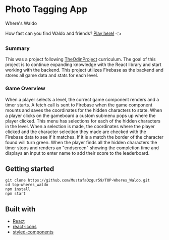 # Photo Tagging App

Where's Waldo

How fast can you find Waldo and friends?
[Play here!]() :point_left:

### Summary

This was a project following [TheOdinProject](https://www.theodinproject.com/lessons/node-path-javascript-where-s-waldo-a-photo-tagging-app) curriculum. The goal of this project is to continue expanding knowledge with the React library and start working with the backend. This project utilizes Firebase as the backend and stores all game data and stats for each level.

### Game Overview

When a player selects a level, the correct game component renders and a timer starts. A fetch call is sent to Firebase when the game component mounts and saves the coordinates for the hidden characters to state. When a player clicks on the gameboard a custom submenu pops up where the player clicked. This menu has selections for each of the hidden characters in the level. When a selection is made, the coordinates where the player clicked and the character selection they made are checked with the Firebase data to see if it matches. If it is a match the border of the character found will turn green. When the player finds all the hidden characters the timer stops and renders an "endscreen" showing the completion time and displays an input to enter name to add their score to the leaderboard.

## Getting started

```
git clone https://github.com/MustafaOzgur59/TOP-Wheres_Waldo.git
cd top-wheres_waldo
npm install
npm start
```

## Built with

- [React](https://reactjs.org/)
- [react-icons](https://www.npmjs.com/package/react-icons)
- [styled-components](https://styled-components.com/)
